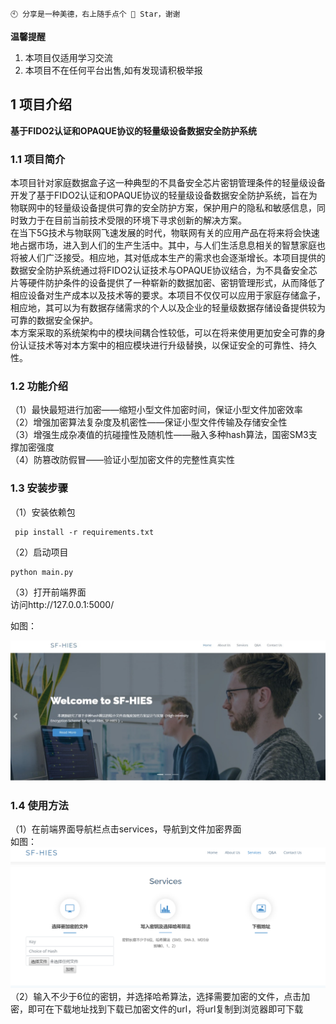 ```
🕙 分享是一种美德，右上随手点个 🌟 Star，谢谢
```
 
**温馨提醒**
 
1. 本项目仅适用学习交流
2. 本项目不在任何平台出售,如有发现请积极举报<br/>

## 1 项目介绍
 
**基于FIDO2认证和OPAQUE协议的轻量级设备数据安全防护系统**
 
### 1.1 项目简介
本项目针对家庭数据盒子这一种典型的不具备安全芯片密钥管理条件的轻量级设备开发了基于FIDO2认证和OPAQUE协议的轻量级设备数据安全防护系统，旨在为物联网中的轻量级设备提供可靠的安全防护方案，保护用户的隐私和敏感信息，同时致力于在目前当前技术受限的环境下寻求创新的解决方案。<br/>
在当下5G技术与物联网飞速发展的时代，物联网有关的应用产品在将来将会快速地占据市场，进入到人们的生产生活中。其中，与人们生活息息相关的智慧家庭也将被人们广泛接受。相应地，其对低成本生产的需求也会逐渐增长。本项目提供的数据安全防护系统通过将FIDO2认证技术与OPAQUE协议结合，为不具备安全芯片等硬件防护条件的设备提供了一种崭新的数据加密、密钥管理形式，从而降低了相应设备对生产成本以及技术等的要求。本项目不仅仅可以应用于家庭存储盒子，相应地，其可以为有数据存储需求的个人以及企业的轻量级数据存储设备提供较为可靠的数据安全保护。<br/>
本方案采取的系统架构中的模块间耦合性较低，可以在将来使用更加安全可靠的身份认证技术等对本方案中的相应模块进行升级替换，以保证安全的可靠性、持久性。

### 1.2 功能介绍
（1）最快最短进行加密——缩短小型文件加密时间，保证小型文件加密效率<br/>
（2）增强加密算法复杂度及机密性——保证小型文件传输及存储安全性<br/>
（3）增强生成杂凑值的抗碰撞性及随机性——融入多种hash算法，国密SM3支撑加密强度<br/>
（4）防篡改防假冒——验证小型加密文件的完整性真实性<br/>
### 1.3 安装步骤
（1）安装依赖包
```
 pip install -r requirements.txt
```
 （2）启动项目
 ```
 python main.py  
```
（3）打开前端界面 <br/>
访问http://127.0.0.1:5000/<br/>

如图：
 
<img src="templates/1.jpg" />
 
### 1.4 使用方法
（1）在前端界面导航栏点击services，导航到文件加密界面<br/>
如图：
<img src="templates/2.png" />
（2）输入不少于6位的密钥，并选择哈希算法，选择需要加密的文件，点击加密，即可在下载地址找到下载已加密文件的url，将url复制到浏览器即可下载
